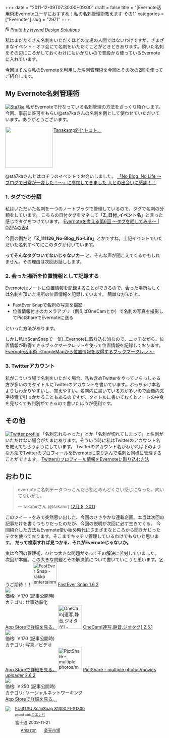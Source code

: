+++
date = "2011-12-09T07:30:00+09:00"
draft = false
title = "[Evernote活用術]Evernoteユーザにおすすめ！私の名刺管理術教えます その1"
categories = ["Evernote"]
slug = "2971"
+++

<p><a rel="nofollow" target="_blank" href="http://www.flickr.com/photos/hyendesign/6473270429/" title=" by , on Flickr"><img src="http://farm8.staticflickr.com/7006/6473270429_298208dd33.jpg" alt="">
</a><br/><cite class="flickr_photographer"><img src="http://farm4.static.flickr.com/3329/favicons/72157601614001242_7730.png" width="16" height="16" alt="flickr.com" class="favicon"><a rel="nofollow" target="_blank" href="http://www.flickr.com/photos/hyendesign/">Photo by Hyend Design Solutions</a></cite></p>
私はまだたくさん名刺をいただくほどの立場の人間ではないわけですが、さまざまなイベント・オフ会にて名刺をいただくことがときどきあります。頂いた名刺をその辺にころがしておくわけにもいかないので普段から使っているEvernoteに入れています。

今回はそんな私のEvernoteを利用した名刺管理術を今回とその次の2回を使ってご紹介します。<!--more--><h2>My Evernote名刺管理術</h2>
<a href="http://knk-n.com/wp-content/uploads/2011/12/sta7ka.jpg" title="Sta7ka"><img src="http://knk-n.com/wp-content/uploads/2011/12/sta7ka.jpg" alt="Sta7ka" title="sta7ka.jpg" /></a>
私がEvernoteで行なっている名刺管理の方法をざっくり紹介します。
今回、事前に許可をもらい@sta7kaさんの名刺を例として使わせていただいています。ありがとうございます。
<table width="100%"><a href="http://blog.tanakamp.com/" target="_blank"><img class="alignleft" align="left" border="0" src="http://capture.heartrails.com/150x130/shadow?http://blog.tanakamp.com/" alt="" width="150" height="130" /></a><a href="http://blog.tanakamp.com/" target="_blank">Tanakamp的ヒトコト。</a><a href="http://b.hatena.ne.jp/entry/http://blog.tanakamp.com/" target="_blank"><img border="0" src="http://b.hatena.ne.jp/entry/image/http://blog.tanakamp.com/" alt="" /></a></table>

@sta7kaさんとはコチラのイベントでお会いしました。
<a href="http://knk-n.com/2011/11/27/noblognolife/" target="_blank">「No Blog, No Life 〜ブログで日常が一変した！〜」に参加してきました 人との出会いに感謝！！</a><a href="http://b.hatena.ne.jp/entry/http://knk-n.com/2011/11/27/noblognolife/" target="_blank"><img src="http://b.hatena.ne.jp/entry/image/http://knk-n.com/2011/11/27/noblognolife/" alt="" /></a>


<h3>1. タグでの分類</h3>
私はいただいた名刺を一つのノートブックで管理しているので、タグで名刺の分類をしています。
こちらの日付タグをマネして「<strong>Z_日付_イベント名</strong>」と言った感じでタグをつけています。
<a href="http://ozpa-h4.com/2010/11/18/evn06/" target="_blank">Evernoteを考える第6回 〜タグを晒してみる〜 | OZPAの表4</a><a href="http://b.hatena.ne.jp/entry/http://ozpa-h4.com/2010/11/18/evn06/" target="_blank"><img src="http://b.hatena.ne.jp/entry/image/http://ozpa-h4.com/2010/11/18/evn06/" alt="" /></a>

今回の例だと「<strong>Z_111126_No-Blog_No-Life</strong>」とかですね。上記イベントでいただいた名刺すべてにこのタグが付いています。

<strong>ってそんなタグついてないじゃないカー</strong>
と、そんな声が聞こえてくるかもしれません。その理由は次回お話しします。
<h3>2. 会った場所を位置情報として記録する</h3>
Evernoteはノートに位置情報を記録することができるので、会った場所もしくは名刺を頂いた場所の位置情報を記録しています。
簡単な方法だと、
<ul>
<li>FastEver Snapで名刺の写真を撮影</li>
<li>位置情報付きのカメラアプリ（例えばOneCamとか）で名刺の写真を撮影してPictShareでEvernoteに送る</li>
</ul>
といった方法があります。

しかし私はScanSnapで一気にEvernoteに取り込む派なので、ニッチながら、位置情報が取得できるブックマークレットを使って位置情報を記録しております。
<a href="http://knk-n.com/2011/03/23/evernote-googlemap/" target="_blank">Evernote活用術 -GoogleMapから位置情報を取得するブックマークレット-</a><a href="http://b.hatena.ne.jp/entry/http://knk-n.com/2011/03/23/evernote-googlemap/" target="_blank"><img src="http://b.hatena.ne.jp/entry/image/http://knk-n.com/2011/03/23/evernote-googlemap/" alt="" /></a>

<h3>3. Twitterアカウント</h3>
私がこういう場で名刺をいただく場合、私も含めTwitterをやっていらっしゃる方が多いのでタイトルにTwitterのアカウントを書いています。ぶっちゃけ本名よりもわかりやすいし、覚えやすい。名刺内に書いている方が多いので画像内文字検索で引っかかることもあるのですが、タイトルに書いておくとノートの中身を見なくても判別ができるので書いたほうが便利です。

<h2>その他</h2>
<a href="http://knk-n.com/wp-content/uploads/2011/12/twitter_profile.jpg" title="Twitter profile"><img src="http://knk-n.com/wp-content/uploads/2011/12/twitter_profile.jpg" alt="Twitter profile" title="twitter_profile.jpg" /></a>
「名刺忘れちゃった」とか「名刺が切れてしまって」と名刺がいただけない場合がたまにあります。そういう時に私はTwitterのアカウント名を教えてもらうようにしています。
Twitterのアカウント名がわかれば下のような方法でTwitterのプロフィールをEvernoteに取り込んで名刺と同様に管理することができます。
<a href="http://knk-n.com/2011/05/08/twitter%E3%81%AE%E3%83%97%E3%83%AD%E3%83%95%E3%82%A3%E3%83%BC%E3%83%AB%E6%83%85%E5%A0%B1%E3%82%92evernote%E3%81%AB%E5%8F%96%E3%82%8A%E8%BE%BC%E3%82%80%E6%96%B9%E6%B3%95/" target="_blank">Twitterのプロフィール情報をEvernoteに取り込む方法</a><a href="http://b.hatena.ne.jp/entry/http://knk-n.com/2011/05/08/twitter%E3%81%AE%E3%83%97%E3%83%AD%E3%83%95%E3%82%A3%E3%83%BC%E3%83%AB%E6%83%85%E5%A0%B1%E3%82%92evernote%E3%81%AB%E5%8F%96%E3%82%8A%E8%BE%BC%E3%82%80%E6%96%B9%E6%B3%95/" target="_blank"><img src="http://b.hatena.ne.jp/entry/image/http://knk-n.com/2011/05/08/twitter%E3%81%AE%E3%83%97%E3%83%AD%E3%83%95%E3%82%A3%E3%83%BC%E3%83%AB%E6%83%85%E5%A0%B1%E3%82%92evernote%E3%81%AB%E5%8F%96%E3%82%8A%E8%BE%BC%E3%82%80%E6%96%B9%E6%B3%95/" alt="" /></a>

<h2>おわりに</h2>

<blockquote class="twitter-tweet" lang="ja"><p>evernoteに名刺データつっこんだら割とめんどくさい感じになった。向いてないかも。</p>&mdash; takahirさん (@takahir) <a href="https://twitter.com/takahir/status/144747190223507457" data-datetime="2011-12-08T11:56:34+00:00">12月 8, 2011</a></blockquote>

このツイートをみて突然思い出した、今回のささやかな連載企画。本当は次回の記事だけを書くつもりだったのだが、今回の説明が次回に必ず生きてくる。
今回紹介した方法もEvernote使い始め時代にさまざまなところから聞きかじったテクを使っております。そこまでキッチリ管理しているわけでもないと思います。
<strong>だって検索すれば見つかる、それがEvernoteじゃないか。</strong>

実は今回の管理術、ひとつ大きな問題があってその解決に苦労していました。
次回が本題。この大きな問題とその解決策について書いていこうと思います。乞うご期待！！
<a href="http://itunes.apple.com/jp/app/fastever-snap/id386955086?mt=8&uo=4" target="new"><img class="appstorehelper_appicn" width="75" height="75" src="http://a5.mzstatic.com/us/r1000/095/Purple/c0/e1/66/mzl.qthcehjx.png" alt="FastEver Snap - rakko entertainment"></a>
<a href="http://itunes.apple.com/jp/app/fastever-snap/id386955086?mt=8&uo=4" target="new">FastEver Snap 1.6.2</a><br>
<a href="http://itunes.apple.com/jp/app/fastever-snap/id386955086?mt=8&uo=4" target="itunes_store"><img class="appstorehelper_icn" src="http://ax.phobos.apple.com.edgesuite.net/ja_jp/images/web/linkmaker/badge_appstore-sm.gif" ></a><br>
価格: &#65509;170 (記事公開時)<br>
カテゴリ: 仕事効率化<br>
<a href="http://itunes.apple.com/jp/app/fastever-snap/id386955086?mt=8&uo=4" target="new">App Storeで詳細を見る。</a>
<a href="http://itunes.apple.com/jp/app//id422845617?mt=8&uo=4" target="new"><img class="appstorehelper_appicn" width="75" height="75" src="http://a3.mzstatic.com/us/r1000/084/Purple/f7/ee/21/mzl.abglnukj.png" alt="OneCam[連写,静音,ジオタグ] - Walker Software"></a>
<a href="http://itunes.apple.com/jp/app//id422845617?mt=8&uo=4" target="new">OneCam[連写,静音,ジオタグ] 2.5.1</a><br>
<a href="http://itunes.apple.com/jp/app//id422845617?mt=8&uo=4" target="itunes_store"><img class="appstorehelper_icn" src="http://ax.phobos.apple.com.edgesuite.net/ja_jp/images/web/linkmaker/badge_appstore-sm.gif" ></a><br>
価格: &#65509;170 (記事公開時)<br>
カテゴリ: 写真／ビデオ<br>
<a href="http://itunes.apple.com/jp/app//id422845617?mt=8&uo=4" target="new">App Storeで詳細を見る。</a>
<a href="http://itunes.apple.com/jp/app/pictshare-multiple-photos/id390945637?mt=8&uo=4" target="new"><img class="appstorehelper_appicn" width="75" height="75" src="http://a1.mzstatic.com/us/r1000/088/Purple/c9/71/8d/mzl.mbjjlpfj.jpg" alt="PictShare - multiple photos/movies uploader - itok"></a>
<a href="http://itunes.apple.com/jp/app/pictshare-multiple-photos/id390945637?mt=8&uo=4" target="new">PictShare - multiple photos/movies uploader 2.6.2</a><br>
<a href="http://itunes.apple.com/jp/app/pictshare-multiple-photos/id390945637?mt=8&uo=4" target="itunes_store"><img class="appstorehelper_icn" src="http://ax.phobos.apple.com.edgesuite.net/ja_jp/images/web/linkmaker/badge_appstore-sm.gif" ></a><br>
価格: &#65509;250 (記事公開時)<br>
カテゴリ: ソーシャルネットワーキング<br>
<a href="http://itunes.apple.com/jp/app/pictshare-multiple-photos/id390945637?mt=8&uo=4" target="new">App Storeで詳細を見る。</a>
<div class="kaerebalink-box" style="text-align:left;padding-bottom:20px;font-size:small;/zoom: 1;overflow: hidden;"><div class="kaerebalink-image" style="float:left;margin:0 15px 10px 0;"><a href="http://www.amazon.co.jp/exec/obidos/ASIN/B002X492PK/knkn-22/ref=nosim/" rel="nofollow" target="_blank"><img src="http://ecx.images-amazon.com/images/I/312CXhUFZEL._SL160_.jpg" style="border: none;" /></a></div><div class="kaerebalink-info" style="line-height:120%;/zoom: 1;overflow: hidden;"><div class="kaerebalink-name" style="margin-bottom:10px;line-height:120%"><a href="http://www.amazon.co.jp/exec/obidos/ASIN/B002X492PK/knkn-22/ref=nosim/" rel="nofollow" target="_blank">FUJITSU ScanSnap S1300 FI-S1300</a><div class="kaerebalink-powered-date" style="font-size:8pt;margin-top:5px;font-family:verdana;line-height:120%">posted with <a href="http://kaereba.com" target="_blank">カエレバ</a></div></div><div class="kaerebalink-detail" style="margin-bottom:5px;"> 富士通 2009-11-21    </div><div class="kaerebalink-link1" style="margin-top:10px;"><div class="shoplinkamazon" style="display:inline;margin-right:5px;background: url('http://img.yomereba.com/kl.gif') 0 0 no-repeat;padding: 2px 0 2px 18px;white-space: nowrap;"><a href="http://www.amazon.co.jp/exec/obidos/external-search/?mode=blended&keyword=S1300%20FI-S1300&tag=knkn-22" rel="nofollow" target="_blank" title="アマゾン" >Amazon</a></div><div class="shoplinkrakuten" style="display:inline;margin-right:5px;background: url('http://img.yomereba.com/kl.gif') 0 -50px no-repeat;padding: 2px 0 2px 18px;white-space: nowrap;"><a href="http://pt.afl.rakuten.co.jp/c/0dde77ec.b168ef29/?url=http%3A%2F%2Fsearch.rakuten.co.jp%2Fsearch%2Fmall%2FS1300%2520FI-S1300%2F-%2Ff.1-p.1-s.1-sf.0-st.A-v.2%3Fx%3D0" rel="nofollow" target="_blank" title="楽天市場" >楽天市場</a></div></div></div></div>
